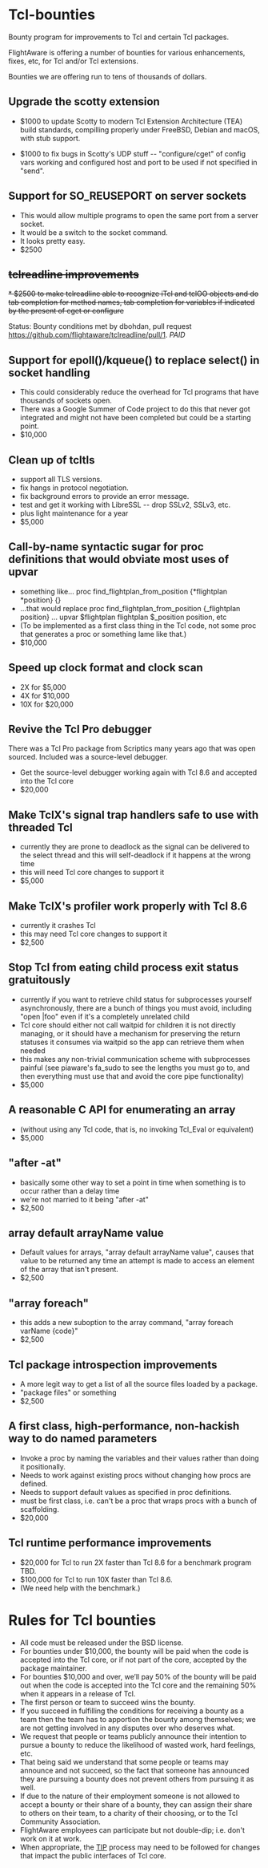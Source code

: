 # Tcl-bounties
Bounty program for improvements to Tcl and certain Tcl packages.

FlightAware is offering a number of bounties for various enhancements, fixes, etc, for Tcl and/or Tcl extensions.

Bounties we are offering run to tens of thousands of dollars.

## Upgrade the scotty extension

* $1000 to update Scotty to modern Tcl Extension Architecture (TEA) build standards, compilling properly under FreeBSD, Debian and macOS, with stub support.

* $1000 to fix bugs in Scotty's UDP stuff -- "configure/cget" of config vars working and configured host and port to be used if not specified in "send".

## Support for SO_REUSEPORT on server sockets

* This would allow multiple programs to open the same port from a server socket.
* It would be a switch to the socket command.
* It looks pretty easy.
* $2500

## ~~tclreadline improvements~~

~~* $2500 to make tclreadline able to recognize iTcl and tclOO objects and do tab completion for method names, tab completion for variables if indicated by the present of cget or configure~~

Status: Bounty conditions met by dbohdan, pull request https://github.com/flightaware/tclreadline/pull/1.  *PAID*

## Support for epoll()/kqueue() to replace select() in socket handling

* This could considerably reduce the overhead for Tcl programs that have thousands of sockets open.
* There was a Google Summer of Code project to do this that never got integrated and might not have been completed but could be a starting point.
* $10,000

## Clean up of tcltls
* support all TLS versions.
* fix hangs in protocol negotiation.
* fix background errors to provide an error message.
* test and get it working with LibreSSL -- drop SSLv2, SSLv3, etc.
* plus light maintenance for a year
* $5,000

## Call-by-name syntactic sugar for proc definitions that would obviate most uses of upvar
* something like... proc find_flightplan_from_position {*flightplan *position}  {}
* ...that would replace proc find_flightplan_from_position {_flightplan position} ... upvar $flightplan flightplan $_position position, etc
* (To be implemented as a first class thing in the Tcl code, not some proc that generates a proc or something lame like that.)
* $10,000

## Speed up clock format and clock scan
* 2X for $5,000
* 4X for $10,000
* 10X for $20,000

## Revive the Tcl Pro debugger
There was a Tcl Pro package from Scriptics many years ago that was open sourced.  Included was a source-level debugger.
* Get the source-level debugger working again with Tcl 8.6 and accepted into the Tcl core
* $20,000

## Make TclX's signal trap handlers safe to use with threaded Tcl
* currently they are prone to deadlock as the signal can be delivered to the select thread and this will self-deadlock if it happens at the wrong time
* this will need Tcl core changes to support it
* $5,000

## Make TclX's profiler work properly with Tcl 8.6
* currently it crashes Tcl
* this may need Tcl core changes to support it
* $2,500

## Stop Tcl from eating child process exit status gratuitously
* currently if you want to retrieve child status for subprocesses yourself asynchronously, there are a bunch of things you must avoid, including "open |foo" even if it's a completely unrelated child
* Tcl core should either not call waitpid for children it is not directly managing, or it should have a mechanism for preserving the return statuses it consumes via waitpid so the app can retrieve them when needed
* this makes any non-trivial communication scheme with subprocesses painful (see piaware's fa_sudo to see the lengths you must go to, and then everything must use that and avoid the core pipe functionality)
* $5,000

## A reasonable C API for enumerating an array
* (without using any Tcl code, that is, no invoking Tcl_Eval or equivalent)
* $5,000

## "after -at"
* basically some other way to set a point in time when something is to occur rather than a delay time
* we're not married to it being "after -at"
* $2,500

## array default arrayName value
* Default values for arrays, "array default arrayName value", causes that value to be returned any time an attempt is made to access an element of the array that isn't present.
* $2,500

## "array foreach"
* this adds a new suboption to the array command, "array foreach varName {code}"
* $2,500

## Tcl package introspection improvements
* A more legit way to get a list of all the source files loaded by a package.
* "package files" or something
* $2,500

## A first class, high-performance, non-hackish way to do named parameters
* Invoke a proc by naming the variables and their values rather than doing it positionally.
* Needs to work against existing procs without changing how procs are defined.
* Needs to support default values as specified in proc definitions.
* must be first class, i.e. can't be a proc that wraps procs with a bunch of scaffolding.
* $20,000

## Tcl runtime performance improvements
* $20,000 for Tcl to run 2X faster than Tcl 8.6 for a benchmark program TBD.
* $100,000 for Tcl to run 10X faster than Tcl 8.6.
* (We need help with the benchmark.)

# Rules for Tcl bounties
* All code must be released under the BSD license.
* For bounties under $10,000, the bounty will be paid when the code is accepted into the Tcl core, or if not part of the core, accepted by the package maintainer.
* For bounties $10,000 and over, we’ll pay 50% of the bounty will be paid out when the code is accepted into the Tcl core and the remaining 50% when it appears in a release of Tcl.
* The first person or team to succeed wins the bounty.
* If you succeed in fulfilling the conditions for receiving a bounty as a team then the team has to apportion the bounty among themselves; we are not getting involved in any disputes over who deserves what.
* We request that people or teams publicly announce their intention to pursue a bounty to reduce the likelihood of wasted work, hard feelings, etc.
 * That being said we understand that some people or teams may announce and not succeed, so the fact that someone has announced they are pursuing a bounty does not prevent others from pursuing it as well.
* If due to the nature of their employment someone is not allowed to accept a bounty or their share of a bounty, they can assign their share to others on their team, to a charity of their choosing, or to the Tcl Community Association.
* FlightAware employees can participate but not double-dip; i.e. don't work on it at work.
* When appropriate, the [TIP](http://wiki.tcl.tk/983) process may need to be followed for changes that impact the public interfaces of Tcl core.
